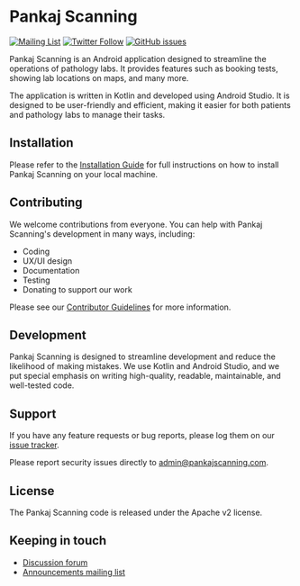 # Pankaj Scanning
[![Mailing List](https://img.shields.io/badge/Mailing%20List-Pankaj%20Scanning-blue)](#) [![Twitter Follow](https://img.shields.io/twitter/follow/pankajscanning?style=social)](#) [![GitHub issues](https://img.shields.io/github/issues/pankajscanning/pankajscanning)](#)

Pankaj Scanning is an Android application designed to streamline the operations of pathology labs. It provides features such as booking tests, showing lab locations on maps, and many more.

The application is written in Kotlin and developed using Android Studio. It is designed to be user-friendly and efficient, making it easier for both patients and pathology labs to manage their tasks.

## Installation
Please refer to the [Installation Guide](#) for full instructions on how to install Pankaj Scanning on your local machine.

## Contributing
We welcome contributions from everyone. You can help with Pankaj Scanning's development in many ways, including:

- Coding
- UX/UI design
- Documentation
- Testing
- Donating to support our work

Please see our [Contributor Guidelines](#) for more information.

## Development
Pankaj Scanning is designed to streamline development and reduce the likelihood of making mistakes. We use Kotlin and Android Studio, and we put special emphasis on writing high-quality, readable, maintainable, and well-tested code.

## Support
If you have any feature requests or bug reports, please log them on our [issue tracker](#).

Please report security issues directly to admin@pankajscanning.com.

## License
The Pankaj Scanning code is released under the Apache v2 license.

## Keeping in touch
- [Discussion forum](#)
- [Announcements mailing list](#)
